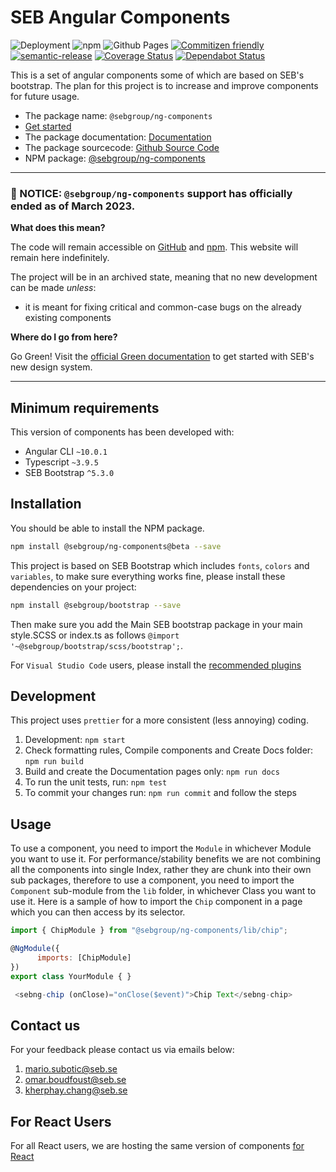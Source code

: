 # SEB Angular Components

![Deployment](https://github.com/sebgroup/ng-components/workflows/Deployment/badge.svg)
![npm](https://img.shields.io/npm/v/@sebgroup/ng-components?color=brightgreen)
![Github Pages](https://github.com/sebgroup/ng-components/workflows/Github%20Pages/badge.svg)
[![Commitizen friendly](https://img.shields.io/badge/commitizen-friendly-brightgreen.svg)](http://commitizen.github.io/cz-cli/)
[![semantic-release](https://img.shields.io/badge/%20%20%F0%9F%93%A6%F0%9F%9A%80-semantic--release-e10079.svg)](https://github.com/semantic-release/semantic-release)
[![Coverage Status](https://coveralls.io/repos/github/sebgroup/ng-components/badge.svg?branch=master)](https://coveralls.io/github/sebgroup/ng-components?branch=master)
[![Dependabot Status](https://api.dependabot.com/badges/status?host=github&repo=sebgroup/ng-components)](https://dependabot.com)

This is a set of angular components some of which are based on SEB's bootstrap. The plan for this project is to increase and improve components for future usage.

-   The package name: `@sebgroup/ng-components`
-   [Get started](https://sebgroup.github.io/ng-components/docs/getting-started)
-   The package documentation: [Documentation](https://sebgroup.github.io/ng-components)
-   The package sourcecode: [Github Source Code](https://github.com/sebgroup/ng-components)
-   NPM package: [@sebgroup/ng-components](https://www.npmjs.com/package/@sebgroup/ng-components)

---

### :rotating_light: NOTICE: `@sebgroup/ng-components` support has officially ended as of March 2023.

**What does this mean?**

The code will remain accessible on [GitHub](https://github.com/sebgroup/ng-components) and [npm](https://github.com/sebgroup/ng-components). This website will remain here indefinitely.

The project will be in an archived state, meaning that no new development can be made _unless_:

-   it is meant for fixing critical and common-case bugs on the already existing components

**Where do I go from here?**

Go Green! Visit the [official Green documentation](https://sebgroup.github.io/green/latest/chlorophyll) to get started with SEB's new design system.

---

## Minimum requirements

This version of components has been developed with:

-   Angular CLI `~10.0.1`
-   Typescript `~3.9.5`
-   SEB Bootstrap `^5.3.0`

## Installation

You should be able to install the NPM package.

```bash
npm install @sebgroup/ng-components@beta --save
```

This project is based on SEB Bootstrap which includes `fonts`, `colors` and `variables`, to make sure everything works fine, please install these dependencies on your project:

```bash
npm install @sebgroup/bootstrap --save
```

Then make sure you add the Main SEB bootstrap package in your main style.SCSS or index.ts as follows
`@import '~@sebgroup/bootstrap/scss/bootstrap';`.

For `Visual Studio Code` users, please install the [recommended plugins](.vscode/extensions.json)

## Development

This project uses `prettier` for a more consistent (less annoying) coding.

1. Development: `npm start`
2. Check formatting rules, Compile components and Create Docs folder: `npm run build`
3. Build and create the Documentation pages only: `npm run docs`
4. To run the unit tests, run: `npm test`
5. To commit your changes run: `npm run commit` and follow the steps

## Usage

To use a component, you need to import the `Module` in whichever Module you want to use it. For performance/stability benefits we are not combining all the components into single Index, rather they are chunk into their own sub packages, therefore to use a component, you need to import the `Component` sub-module from the `lib` folder, in whichever Class you want to use it. Here is a sample of how to import the `Chip` component in a page which you can then access by its selector.

```javascript
import { ChipModule } from "@sebgroup/ng-components/lib/chip";

@NgModule({
      imports: [ChipModule]
})
export class YourModule { }

 <sebng-chip (onClose)="onClose($event)">Chip Text</sebng-chip>
```

## Contact us

For your feedback please contact us via emails below:

1. mario.subotic@seb.se
2. omar.boudfoust@seb.se
3. kherphay.chang@seb.se

## For React Users

For all React users, we are hosting the same version of components [for React](https://github.com/sebgroup/react-components)
